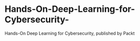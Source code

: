 # Hands-On-Deep-Learning-for-Cybersecurity-
Hands-On Deep Learning for Cybersecurity, published by Packt
